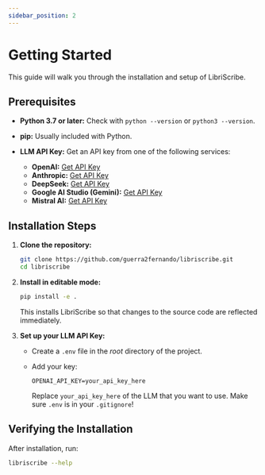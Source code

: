 ```yaml
---
sidebar_position: 2
---
```


# Getting Started

This guide will walk you through the installation and setup of LibriScribe.

## Prerequisites

*   **Python 3.7 or later:** Check with `python --version` or `python3 --version`.
*   **pip:** Usually included with Python.
*   **LLM API Key:** Get an API key from one of the following services:

    - **OpenAI:** [Get API Key](https://platform.openai.com/signup/)
    - **Anthropic:** [Get API Key](https://console.anthropic.com/)
    - **DeepSeek:** [Get API Key](https://platform.deepseek.com/)
    - **Google AI Studio (Gemini):** [Get API Key](https://aistudio.google.com/)
    - **Mistral AI:** [Get API Key](https://console.mistral.ai/)



## Installation Steps

1.  **Clone the repository:**

    ```bash
    git clone https://github.com/guerra2fernando/libriscribe.git
    cd libriscribe
    ```

2.  **Install in editable mode:**

    ```bash
    pip install -e .
    ```
    This installs LibriScribe so that changes to the source code are reflected immediately.

3.  **Set up your LLM API Key:**
    *   Create a `.env` file in the *root* directory of the project.
    *   Add your key:

        ```
        OPENAI_API_KEY=your_api_key_here
        ```
        Replace `your_api_key_here` of the LLM that you want to use.  Make sure `.env` is in your `.gitignore`!

## Verifying the Installation

After installation, run:

```bash
libriscribe --help
```